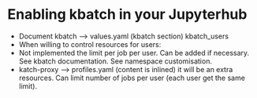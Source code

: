 # Enabling kbatch in your Jupyterhub

- Document kbatch —> values.yaml (kbatch section) kbatch_users
- When willing to control resources for users:
- Not implemented the limit per job per user. Can be added if necessary. See kbatch documentation. See namespace customisation.
- katch-proxy —> profiles.yaml (content is inlined) it will be an extra resources.  Can limit number of jobs per user (each user get the same limit).

